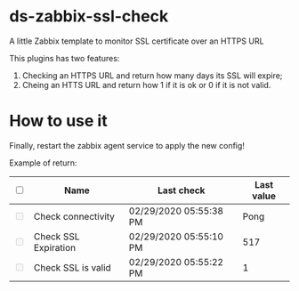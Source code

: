 # ds-zabbix-ssl-check
A little Zabbix template to monitor SSL certificate over an HTTPS URL

This plugins has two features:
1. Checking an HTTPS URL and return how many days its SSL will expire; 
2. Cheing an HTTS URL and return how 1 if it is ok or 0 if it is not valid.

# How to use it

Finally, restart the zabbix agent service to apply the new config!

Example of return:
<table>
<thead>
<tr>
<th><input name="all_items" type="checkbox" value="1" /><label for="all_items"></label></th>
<th>Name</th>
<th>Last check</th>
<th>Last value</th>
</tr>
</thead>
<tbody>
<tr>
<td><input disabled="disabled" name="itemids[31178]" type="checkbox" value="31178" /><label for="itemids_31178"></label></td>
<td>Check connectivity</td>
<td>02/29/2020 05:55:38 PM</td>
<td>Pong</td>
</tr>
<tr>
<td><input disabled="disabled" name="itemids[31180]" type="checkbox" value="31180" /><label for="itemids_31180"></label></td>
<td>Check SSL Expiration</td>
<td>02/29/2020 05:55:10 PM</td>
<td>517</td>
</tr>
<tr>
<td><input disabled="disabled" name="itemids[31192]" type="checkbox" value="31192" /><label for="itemids_31192"></label></td>
<td>Check SSL is valid</td>
<td>02/29/2020 05:55:22 PM</td>
<td>1</td>
</tr>
</tbody>
</table>
